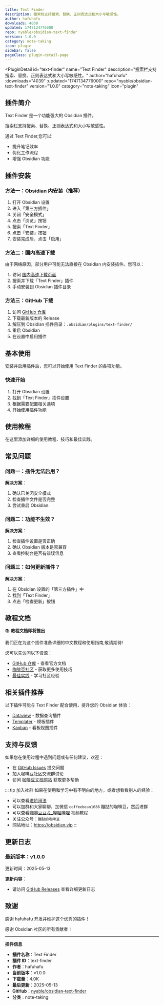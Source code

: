 ```yaml
---
title: Text Finder
description: 搜索栏支持搜索、替换、正则表达式和大小写敏感性。
author: hafuhafu
downloads: 4039
updated: 1747134776000
repo: nyable/obsidian-text-finder
version: 1.0.0
category: note-taking
icon: plugin
sidebar: false
pageClass: plugin-detail-page
---
```


<PluginDetail
  id="text-finder"
  name="Text Finder"
  description="搜索栏支持搜索、替换、正则表达式和大小写敏感性。"
  author="hafuhafu"
  :downloads="4039"
  :updated="1747134776000"
  repo="nyable/obsidian-text-finder"
  version="1.0.0"
  category="note-taking"
  icon="plugin"
>

<!-- AUTO_GENERATED_START -->
## 插件简介

Text Finder 是一个功能强大的 Obsidian 插件。

搜索栏支持搜索、替换、正则表达式和大小写敏感性。

通过 Text Finder,您可以:

- 提升笔记效率
- 优化工作流程
- 增强 Obsidian 功能

<!-- AUTO_GENERATED_END -->

<!-- AUTO_GENERATED_START -->
## 插件安装

### 方法一：Obsidian 内安装（推荐）

1. 打开 Obsidian 设置
2. 进入「第三方插件」
3. 关闭「安全模式」
4. 点击「浏览」按钮
5. 搜索「Text Finder」
6. 点击「安装」按钮
7. 安装完成后，点击「启用」

### 方法二：国内高速下载

由于网络原因，部分用户可能无法直接在 Obsidian 内安装插件。您可以：

1. 访问 [国内高速下载页面](/zh/documentation/obsidian-plugins-download.html)
2. 搜索并下载「Text Finder」插件
3. 手动安装到 Obsidian 插件目录

### 方法三：GitHub 下载

1. 访问 [GitHub 仓库](https://github.com/nyable/obsidian-text-finder)
2. 下载最新版本的 Release
3. 解压到 Obsidian 插件目录：`.obsidian/plugins/text-finder/`
4. 重启 Obsidian
5. 在设置中启用插件

## 基本使用

安装并启用插件后，您可以开始使用 Text Finder 的各项功能。

### 快速开始

1. 打开 Obsidian 设置
2. 找到「Text Finder」插件设置
3. 根据需要配置相关选项
4. 开始使用插件功能

<!-- AUTO_GENERATED_END -->

<!-- CUSTOM_CONTENT_START:tutorial -->
## 使用教程

在这里添加详细的使用教程、技巧和最佳实践。

<!-- CUSTOM_CONTENT_END:tutorial -->

<!-- SHARED_CONTENT_START -->
## 常见问题

### 问题一：插件无法启用？

**解决方案**：
1. 确认已关闭安全模式
2. 检查插件文件是否完整
3. 尝试重启 Obsidian

### 问题二：功能不生效？

**解决方案**：
1. 检查插件设置是否正确
2. 确认 Obsidian 版本是否兼容
3. 查看控制台是否有错误信息

### 问题三：如何更新插件？

**解决方案**：
1. 在 Obsidian 设置的「第三方插件」中
2. 找到「Text Finder」
3. 点击「检查更新」按钮

## 教程文档

📚 **教程文档即将推出**

我们正在为这个插件准备详细的中文教程和使用指南,敬请期待!

您可以先访问以下资源：
- [GitHub 仓库](https://github.com/nyable/obsidian-text-finder) - 查看官方文档
- [咖啡豆社区](/zh/bases/) - 获取更多使用技巧
- [最佳实践](/zh/best-practices/) - 学习社区经验

## 相关插件推荐

以下插件可能与 Text Finder 配合使用，提升您的 Obsidian 体验：

- [Dataview](/zh/plugins/dataview.html) - 数据查询插件
- [Templater](/zh/plugins/templater-obsidian.html) - 模板插件
- [Kanban](/zh/plugins/obsidian-kanban.html) - 看板视图插件

## 支持与反馈

如果您在使用过程中遇到问题或有任何建议，欢迎：

- 在 [GitHub Issues](https://github.com/nyable/obsidian-text-finder/issues) 提交问题
- 加入咖啡豆社区交流群讨论
- 访问 [咖啡豆文档网站](https://obsidian.vip) 获取更多帮助

::: tip 加入社群
如果在使用和学习中有不明白的地方，或者想看看别人的经验：
- 可以查看[进阶用法](/zh/advanced)
- 可以加群和大家聊聊，加微信 `coffeebean1688` 蹦跶的咖啡豆，然后进群
- 可以查看[咖啡豆豆龙_哔哩哔哩](https://space.bilibili.com/618777356) 视频教程
- 关注公众号：`蹦跶的咖啡豆`
- 网站地址：https://obsidian.vip
:::
<!-- SHARED_CONTENT_END -->

<!-- AUTO_GENERATED_START -->
## 更新日志

### 最新版本：v1.0.0

更新时间：2025-05-13

**更新内容**：
- 请访问 [GitHub Releases](https://github.com/nyable/obsidian-text-finder/releases) 查看详细更新日志

## 致谢

感谢 hafuhafu 开发并维护这个优秀的插件！

感谢 Obsidian 社区的所有贡献者！

---

**插件信息**
- **插件名称**：Text Finder
- **插件 ID**：text-finder
- **作者**：hafuhafu
- **当前版本**：v1.0.0
- **下载量**：4.0K
- **最后更新**：2025-05-13
- **GitHub**：[nyable/obsidian-text-finder](https://github.com/nyable/obsidian-text-finder)
- **分类**：note-taking
<!-- AUTO_GENERATED_END -->

</PluginDetail>

